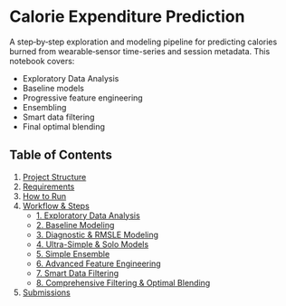 # Calorie Expenditure Prediction

A step‐by‐step exploration and modeling pipeline for predicting calories burned from wearable‐sensor time-series and session metadata. This notebook covers:

- Exploratory Data Analysis  
- Baseline models  
- Progressive feature engineering  
- Ensembling  
- Smart data filtering  
- Final optimal blending  

## Table of Contents

1. [Project Structure](#project-structure)  
2. [Requirements](#requirements)  
3. [How to Run](#how-to-run)  
4. [Workflow & Steps](#workflow--steps)  
   - [1. Exploratory Data Analysis](#1-exploratory-data-analysis)  
   - [2. Baseline Modeling](#2-baseline-modeling)  
   - [3. Diagnostic & RMSLE Modeling](#3-diagnostic--rmsle-modeling)  
   - [4. Ultra-Simple & Solo Models](#4-ultra-simple--solo-models)  
   - [5. Simple Ensemble](#5-simple-ensemble)  
   - [6. Advanced Feature Engineering](#6-advanced-feature-engineering)  
   - [7. Smart Data Filtering](#7-smart-data-filtering)  
   - [8. Comprehensive Filtering & Optimal Blending](#8-comprehensive-filtering--optimal-blending)  
5. [Submissions](#submissions)
